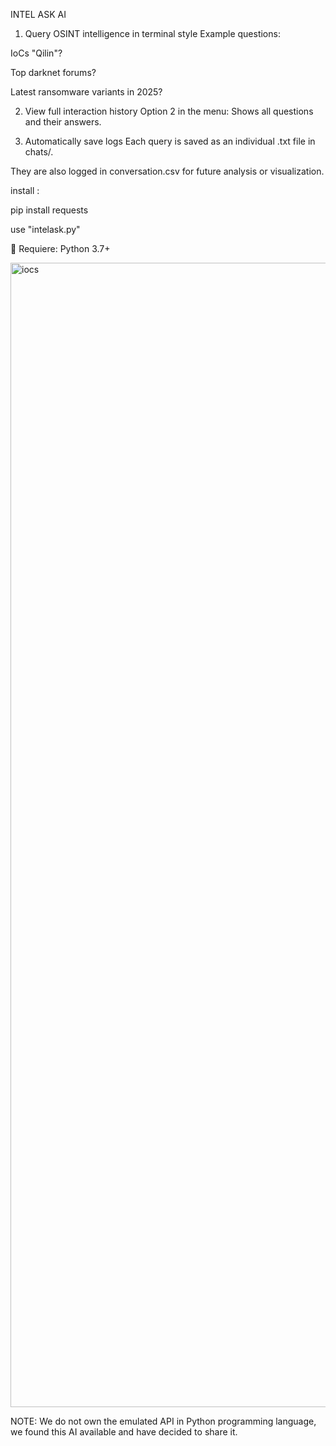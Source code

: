 

INTEL ASK AI


1. Query OSINT intelligence in terminal style
Example questions:

IoCs "Qilin"?

Top darknet forums?

Latest ransomware variants in 2025?

2. View full interaction history
Option 2 in the menu: Shows all questions and their answers.

3. Automatically save logs
Each query is saved as an individual .txt file in chats/.

They are also logged in conversation.csv for future analysis or visualization.

install :

pip install requests

use "intelask.py"

🐍 Requiere: Python 3.7+

<img width="1032" height="1831" alt="iocs" src="https://github.com/user-attachments/assets/70bf2d34-062f-4857-9b2a-0b13c0c6dac2" />

 
 NOTE: We do not own the emulated API in Python programming language, we found this AI available and have decided to share it.

